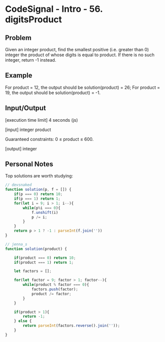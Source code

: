# CodeSignal - Intro - 56. digitsProduct

## Problem

Given an integer product, find the smallest positive (i.e. greater than 0) integer the product of whose digits is equal to product. If there is no such integer, return -1 instead.

## Example

For product = 12, the output should be
solution(product) = 26;
For product = 19, the output should be
solution(product) = -1.


## Input/Output

[execution time limit] 4 seconds (js)

[input] integer product

Guaranteed constraints:
0 ≤ product ≤ 600.

[output] integer

## Personal Notes

Top solutions are worth studying:

```js
// devsnaked
function solution(p, f = []) {
    if(p === 0) return 10;
    if(p === 1) return 1;
    for(let i = 9; i > 1; i--){
        while(p%i === 0){
            f.unshift(i)
            p /= i;
        }
    }
    return p > 1 ? -1 : parseInt(f.join(''))
}

// jenna_s
function solution(product) {

    if(product === 0) return 10;
    if(product === 1) return 1;

    let factors = [];

    for(let factor = 9; factor > 1; factor--){
        while(product % factor === 0){
            factors.push(factor);
            product /= factor;
        }
    }

    if(product > 1){
        return -1;
    } else {
        return parseInt(factors.reverse().join(''));
    }
}
```
